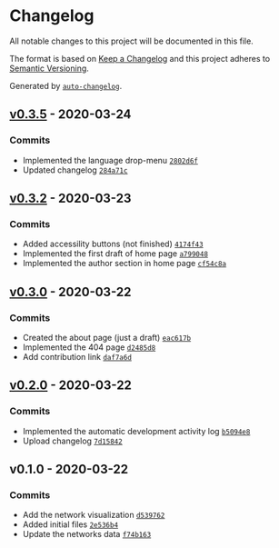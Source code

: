 # Changelog

All notable changes to this project will be documented in this file.

The format is based on [Keep a Changelog](https://keepachangelog.com/en/1.0.0/)
and this project adheres to [Semantic Versioning](https://semver.org/spec/v2.0.0.html).

Generated by [`auto-changelog`](https://github.com/CookPete/auto-changelog).

## [v0.3.5](https://github.com/igorabrandao/kegg-network-viewer/compare/v0.3.2...v0.3.5) - 2020-03-24

### Commits

- Implemented the language drop-menu [`2802d6f`](https://github.com/igorabrandao/kegg-network-viewer/commit/2802d6f0fac256d8f8ae36cb94dbabb237674d58)
- Updated changelog [`284a71c`](https://github.com/igorabrandao/kegg-network-viewer/commit/284a71c86bea9659f6b9c2ad26470549352f33e7)

## [v0.3.2](https://github.com/igorabrandao/kegg-network-viewer/compare/v0.3.0...v0.3.2) - 2020-03-23

### Commits

- Added accessility buttons (not finished) [`4174f43`](https://github.com/igorabrandao/kegg-network-viewer/commit/4174f43c216bf0573f1ae60a8b6f8d10ce2bfc17)
- Implemented the first draft of home page [`a799048`](https://github.com/igorabrandao/kegg-network-viewer/commit/a79904871531a86a6bd16b41b481a6ddc11569c2)
- Implemented the author section in home page [`cf54c8a`](https://github.com/igorabrandao/kegg-network-viewer/commit/cf54c8a39d6c55b98242a07c93422112fb4b3b46)

## [v0.3.0](https://github.com/igorabrandao/kegg-network-viewer/compare/v0.2.0...v0.3.0) - 2020-03-22

### Commits

- Created the about page (just a draft) [`eac617b`](https://github.com/igorabrandao/kegg-network-viewer/commit/eac617b3e0f517ecbfa7b143146d8d6fc66d09fe)
- Implemented the 404 page [`d2485d8`](https://github.com/igorabrandao/kegg-network-viewer/commit/d2485d8ccb9b7b7e36bb470c2657851ada7792c5)
- Add contribution link [`daf7a6d`](https://github.com/igorabrandao/kegg-network-viewer/commit/daf7a6df531a3c74444a6e01de085b33f138e920)

## [v0.2.0](https://github.com/igorabrandao/kegg-network-viewer/compare/v0.1.0...v0.2.0) - 2020-03-22

### Commits

- Implemented the automatic development activity log [`b5094e8`](https://github.com/igorabrandao/kegg-network-viewer/commit/b5094e83eb5d13f4cd57cb71b2f59614a70ee774)
- Upload changelog [`7d15842`](https://github.com/igorabrandao/kegg-network-viewer/commit/7d1584250e774821e871f895aced10502f33ad44)

## v0.1.0 - 2020-03-22

### Commits

- Add the network visualization [`d539762`](https://github.com/igorabrandao/kegg-network-viewer/commit/d53976238b5e5939e8bf317ee7ec9e2c1615c0dc)
- Added initial files [`2e536b4`](https://github.com/igorabrandao/kegg-network-viewer/commit/2e536b42a81a962737193b7e22d1eb3b926a6e23)
- Update the networks data [`f74b163`](https://github.com/igorabrandao/kegg-network-viewer/commit/f74b163017cdc64b0bdbc065e15c505e37358c05)
